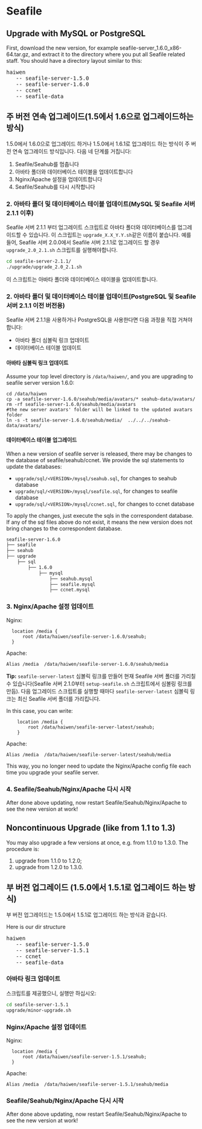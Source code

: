 # Seafile
## Upgrade with MySQL or PostgreSQL

First, download the new version, for example seafile-server_1.6.0_x86-64.tar.gz, and extract it to the directory where you put all Seafile related staff. You should have a directory layout similar to this:

<pre>
haiwen
   -- seafile-server-1.5.0
   -- seafile-server-1.6.0
   -- ccnet
   -- seafile-data
</pre>

## 주 버전 연속 업그레이드(1.5에서 1.6으로 업그레이드하는 방식)

1.5.0에서 1.6.0으로 업그레이드 하거나 1.5.0에서 1.6.1로 업그레이드 하는 방식이 주 버전 연속 업그레이드 방식입니다. 다음 네 단계를 거칩니다:

1. Seafile/Seahub를 멈춥니다
2. 아바타 폴더와 데이터베이스 테이블을 업데이트합니다
3. Nginx/Apache 설정을 업데이트합니다
4. Seafile/Seahub를 다시 시작합니다

### 2. 아바타 폴더 및 데이터베이스 테이블 업데이트(MySQL 및 Seafile 서버 2.1.1 이후)

Seafile 서버 2.1.1 부터 업그레이트 스크립트로 아바타 폴더와 데이터베이스를 업그레이드할 수 있습니다. 이 스크립트는 `upgrade_X.X_Y.Y.sh`같은 이름이 붙습니다. 예를 들어, Seafile 서버 2.0.0에서 Seafile 서버 2.1.1로 업그레이드 할 경우 `upgrade_2.0_2.1.sh`  스크립트를 실행해야합니다.

```sh
cd seafile-server-2.1.1/
./upgrade/upgrade_2.0_2.1.sh
```

이 스크립트는 아바타 폴더와 데이터베이스 테이블을 업데이트합니다.

### 2. 아바타 폴더 및 데이터베이스 테이블 업데이트(PostgreSQL 및 Seafile 서버 2.1.1 이전 버전용)

Seafile 서버 2.1.1을 사용하거나 PostgreSQL을 사용한다면 다음 과정을 직접 거쳐야합니다:

- 아바타 폴더 심볼릭 링크 업데이트
- 데이터베이스 테이블 업데이트

#### 아바타 심볼릭 링크 업데이트

Assume your top level directory is `/data/haiwen/`, and you are upgrading to seafile server version 1.6.0:

```
cd /data/haiwen
cp -a seafile-server-1.6.0/seahub/media/avatars/* seahub-data/avatars/
rm -rf seafile-server-1.6.0/seahub/media/avatars
#the new server avatars' folder will be linked to the updated avatars folder
ln -s -t seafile-server-1.6.0/seahub/media/  ../../../seahub-data/avatars/
```

#### 데이터베이스 테이블 업그레이드

When a new version of seafile server is released, there may be changes to the database of seafile/seahub/ccnet. We provide the sql statements to update the databases:

- `upgrade/sql/<VERSION>/mysql/seahub.sql`, for changes to seahub database
- `upgrade/sql/<VERSION>/mysql/seafile.sql`, for changes to seafile database
- `upgrade/sql/<VERSION>/mysql/ccnet.sql`, for changes to ccnet database

To apply the changes, just execute the sqls in the correspondent database. If any of the sql files above do not exist, it means the new version does not bring changes to the correspondent database.

```sh
seafile-server-1.6.0
├── seafile
├── seahub
├── upgrade
    ├── sql
        ├── 1.6.0
            ├── mysql
                ├── seahub.mysql
                ├── seafile.mysql
                ├── ccnet.mysql
```


### 3. Nginx/Apache 설정 업데이트

Nginx:

```
  location /media {
      root /data/haiwen/seafile-server-1.6.0/seahub;
  }
```

 Apache:

```
Alias /media  /data/haiwen/seafile-server-1.6.0/seahub/media
```

**Tip:**
<code>seafile-server-latest</code> 심볼릭 링크를 만들어 현재 Seafile 서버 폴더를 가리칠 수 있습니다(Seafile 서버 2.1.0부터 <code>setup-seafile.sh</code> 스크립트에서 심볼링 링크를 만듬). 다음 업그레이드 스크립트를 실행할 때마다 <code>seafile-server-latest</code> 심볼릭 링크는 최신 Seafile 서버 폴더를 가리킵니다.

In this case, you can write:

```
    location /media {
        root /data/haiwen/seafile-server-latest/seahub;
    }
```

Apache:

```
Alias /media  /data/haiwen/seafile-server-latest/seahub/media
```

This way, you no longer need to update the Nginx/Apache config file each time you upgrade your seafile server.


### 4. Seafile/Seahub/Nginx/Apache 다시 시작

After done above updating, now restart Seafile/Seahub/Nginx/Apache to see the new version at work!

## Noncontinuous Upgrade (like from 1.1 to 1.3)

You may also upgrade a few versions at once, e.g. from 1.1.0 to 1.3.0.
The procedure is:

1. upgrade from 1.1.0 to 1.2.0;
2. upgrade from 1.2.0 to 1.3.0.


## 부 버전 업그레이드 (1.5.0에서 1.5.1로 업그레이드 하는 방식)

부 버전 업그레이드는 1.5.0에서 1.5.1로 업그레이드 하는 방식과 같습니다.

Here is our dir structure

<pre>
haiwen
   -- seafile-server-1.5.0
   -- seafile-server-1.5.1
   -- ccnet
   -- seafile-data
</pre>

### 아바타 링크 업데이트

스크립트를 제공했으니, 실행만 하십시오:

```sh
cd seafile-server-1.5.1
upgrade/minor-upgrade.sh
```

### Nginx/Apache 설정 업데이트

Nginx:

```
  location /media {
      root /data/haiwen/seafile-server-1.5.1/seahub;
  }
```

 Apache:

```
Alias /media  /data/haiwen/seafile-server-1.5.1/seahub/media
```

### Seafile/Seahub/Nginx/Apache 다시 시작

After done above updating, now restart Seafile/Seahub/Nginx/Apache to see the new version at work!

